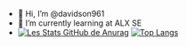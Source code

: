 - 👋 Hi, I’m @davidson961
- 🌱 I’m currently learning at ALX SE
- [![Les Stats GitHub de Anurag](https://github-readme-stats.vercel.app/api?username=davidson961)](https://github.com/davidson961/github-readme-stats)
[![Top Langs](https://github-readme-stats.vercel.app/api/top-langs/?username=davidson961&layout=compact)](https://github.com/davidson961/github-readme-stats)
